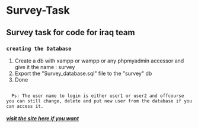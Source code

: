 # Survey-Task
<h2><b>Survey task for code for iraq team</b></h2>

<h3><code>creating the Database</code></h3>
<ol>
  <li>Create a db with xampp or wampp or any phpmyadmin accessor and give it the name : survey</li>
  <li>Export the "Survey_database.sql" file to the "survey" db </li>
  <li>Done</li>
</ol>

<code>
  Ps: The user name to login is either user1 or user2 and offcourse you can still change, delete and put new user from the database if you can access it. 
</code>
<a href="https://surveytaskcficom.000webhostapp.com" target="popup"><br><b><i> visit the site here if  you want </i></b></a>
